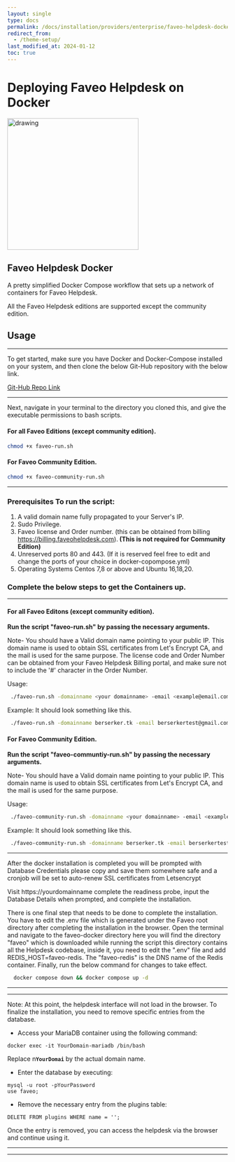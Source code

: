 ```yaml
---
layout: single
type: docs
permalink: /docs/installation/providers/enterprise/faveo-helpdesk-docker/
redirect_from:
  - /theme-setup/
last_modified_at: 2024-01-12
toc: true
---
```

# <b>Deploying Faveo Helpdesk on Docker</b>   <!-- omit in toc -->
<img src="https://upload.wikimedia.org/wikipedia/commons/thumb/4/4e/Docker_%28container_engine%29_logo.svg/440px-Docker_%28container_engine%29_logo.svg.png" alt="drawing" width="300"/>

## <b>Faveo Helpdesk Docker</b>

A pretty simplified Docker Compose workflow that sets up a network of containers for Faveo Helpdesk.

All the Faveo Helpdesk editions are supported except the community edition.

## <b>Usage</b>
___

To get started, make sure you have Docker and Docker-Compose installed on your system, and then clone the below Git-Hub repository with the below link.

[Git-Hub Repo Link](https://github.com/ladybirdweb/faveo-helpdesk-docker-v2.git)

---
Next, navigate in your terminal to the directory you cloned this, and give the executable permissions to bash scripts.

#### For all Faveo Editions (except community edition).

```sh
chmod +x faveo-run.sh
```

#### For Faveo Community Edition.

```sh
chmod +x faveo-community-run.sh
```
---

### <b>Prerequisites To run the script:</b>

1. A valid domain name fully propagated to your Server's IP.
2. Sudo Privilege.
3. Faveo license and Order number. (this can be obtained from billing https://billing.faveohelpdesk.com).<b> (This is not required for Community Edition)</b>
4. Unreserved ports 80 and 443. (If it is reserved feel free to edit and change the ports of your choice in docker-copompose.yml)
5. Operating Systems Centos 7,8 or above and Ubuntu 16,18,20.

### <b>Complete the below steps to get the Containers up.</b>

---

#### <b>For all Faveo Editons (except community edition).</b>

<b>Run the script "faveo-run.sh" by passing the necessary arguments.</b>

Note- You should have a Valid domain name pointing to your public IP. This domain name is used to obtain SSL certificates from Let's Encrypt CA, and the mail is used for the same purpose. The license code and Order Number can be obtained from your Faveo Helpdesk Billing portal, and make sure not to include the '#' character in the Order Number.

Usage:
```sh
 ./faveo-run.sh -domainname <your domainname> -email <example@email.com> -license <faveo license code> -orderno <faveo order number>
```
Example: It should look something like this.
```sh
 ./faveo-run.sh -domainname berserker.tk -email berserkertest@gmail.com -license 5H876********** -orderno 8123******
```
#### <b>For Faveo Community Edition.</b>

<b>Run the script "faveo-communtiy-run.sh" by passing the necessary arguments.</b>

Note- You should have a Valid domain name pointing to your public IP. This domain name is used to obtain SSL certificates from Let's Encrypt CA, and the mail is used for the same purpose.

Usage:
```sh
 ./faveo-community-run.sh -domainname <your domainname> -email <example@email.com> 
```
Example: It should look something like this.
```sh
 ./faveo-community-run.sh -domainname berserker.tk -email berserkertest@gmail.com
```
---
After the docker installation is completed you will be prompted with Database Credentials please copy and save them somewhere safe and a cronjob will be set to auto-renew SSL certificates from Letsencrypt

Visit https://yourdomainname complete the readiness probe, input the Database Details when prompted, and complete the installation.

There is one final step that needs to be done to complete the installation. You have to edit the .env file which is generated under the Faveo root directory after completing the installation in the browser. Open the terminal and navigate to the faveo-docker directory here you will find the directory "faveo" which is downloaded while running the script this directory contains all the Helpdesk codebase, inside it, you need to edit the ".env" file and add REDIS_HOST=faveo-redis. The "faveo-redis" is the DNS name of the Redis container. Finally, run the below command for changes to take effect.

```sh
  docker compose down && docker compose up -d
```
---
---

<p class="notice--warning">
Note: At this point, the helpdesk interface will not load in the browser. To finalize the installation, you need to remove specific entries from the database.
</p>

- Access your MariaDB container using the following command:

```
docker exec -it YourDomain-mariadb /bin/bash
```
Replace n<code><b>YourDomai</b></code> by the actual domain name.

- Enter the database by executing:

```
mysql -u root -pYourPassword
use faveo;
```

- Remove the necessary entry from the plugins table:

```
DELETE FROM plugins WHERE name = '';
```

Once the entry is removed, you can access the helpdesk via the browser and continue using it.

---
---

